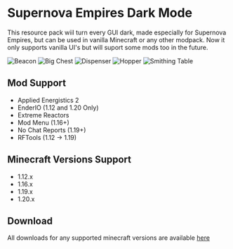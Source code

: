 # Supernova Empires Dark Mode

This resource pack wiil turn every GUI dark, made especially for Supernova Empires, but can be used in vanilla Minecraft or any other modpack. Now it only supports vanilla UI's but will suport some mods too in the future.

![Beacon](https://cdn.modrinth.com/data/sOZzMl2o/images/ed775ce528e6aa05c0046ea44c437d8b250bd2d2.png "Beacon")
![Big Chest](https://cdn.modrinth.com/data/sOZzMl2o/images/d7d2cef03b2664f3dcd12dd2f0f69043ab8cf812.png "Big Chest")
![Dispenser](https://cdn.modrinth.com/data/sOZzMl2o/images/d7d2cef03b2664f3dcd12dd2f0f69043ab8cf812.png "Dispenser")
![Hopper](https://cdn.modrinth.com/data/sOZzMl2o/images/6eae40c382b0484d9f31dffdcec4353aca9bf575.png "Hopper")
![Smithing Table](https://cdn.modrinth.com/data/sOZzMl2o/images/73c72a22231104eedb6e3f4ff5e859a52b12324a.png "Smithing Table")

## Mod Support

- Applied Energistics 2
- EnderIO (1.12 and 1.20 Only)
- Extreme Reactors
- Mod Menu (1.16+)
- No Chat Reports (1.19+)
- RFTools (1.12 -> 1.19)

## Minecraft Versions Support

- 1.12.x
- 1.16.x
- 1.19.x
- 1.20.x

## Download

All downloads for any supported minecraft versions are available [here](https://modrinth.com/resourcepack/supernova-empires-dark-mode)